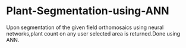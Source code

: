 # Plant-Segmentation-using-ANN

Upon segmentation of the given field orthomosaics using neural networks,plant count on any user selected area is
returned.Done using ANN.
